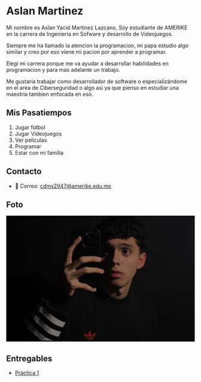 # Aslan Martinez

Mi nombre es Aslan Yacid Martinez Lazcano, Soy estudiante de AMERIKE en la carrera de Ingenieria en Sofware y desarrollo de Videojuegos.  

Siempre me ha llamado la atencion la programacion, mi papa estudio algo similar y creo por eso viene mi pacion por aprender a programar.

Elegí mi carrera porque me va ayudar a desarrollar habilidades en programacion y para mas adelante un trabajo.

Me gustaría trabajar como desarrollador de software o especializándome en el area de Ciberseguridad o algo asi ya que pienso en estudiar una maestria tambien enfocada en eso.

## Mis Pasatiempos
1. Jugar fútbol
2. Jugar Videojuegos
3. Ver películas
4. Programar
5. Estar con mi familia

## Contacto
- 📧 Correo: cdmx2947@amerike.edu.mx    

## Foto
![](./assets/foto.jpg)

## Entregables
- [Práctica 1](./mds/apuntes.md)
